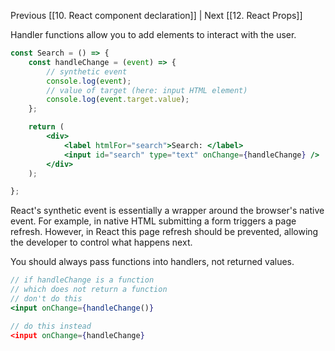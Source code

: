 Previous [[10. React component declaration]] | Next [[12. React Props]]

Handler functions allow you to add elements to interact with the user.

```jsx
const Search = () => {
	const handleChange = (event) => {
		// synthetic event
		console.log(event);
		// value of target (here: input HTML element)
		console.log(event.target.value);
	};

	return (
		<div>
			<label htmlFor="search">Search: </label>
			<input id="search" type="text" onChange={handleChange} />
		</div>
	);

};
```

React's synthetic event is essentially a wrapper around the browser's native event. For example, in native HTML submitting a form triggers a page refresh. However, in React this page refresh should be prevented, allowing the developer to control what happens next.

You should always pass functions into handlers, not returned values.

```jsx
// if handleChange is a function
// which does not return a function
// don't do this
<input onChange={handleChange()}

// do this instead
<input onChange={handleChange}
```